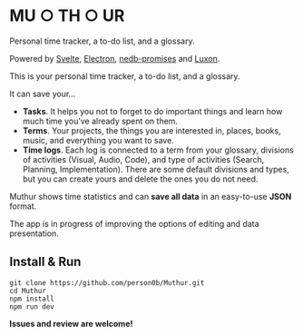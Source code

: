 # MU ○ TH ○ UR

Personal time tracker, a to-do list, and a glossary.

Powered by [Svelte](https://svelte.dev/), [Electron](https://electronjs.org/), [nedb-promises](https://github.com/bajankristof/nedb-promises) and [Luxon](https://moment.github.io/luxon/index.html).

This is your personal time tracker, a to-do list, and a glossary.

It can save your...

- **Tasks**. It helps you not to forget to do important things and learn how much time you’ve already spent on them.
- **Terms**. Your projects, the things you are interested in, places, books, music, and everything you want to save.
- **Time logs**. Each log is connected to a term from your glossary, divisions of activities (Visual, Audio, Code), and type of activities (Search, Planning, Implementation). There are some default divisions and types, but you can create yours and delete the ones you do not need.

Muthur shows time statistics and can **save all data** in an easy-to-use **JSON** format.

The app is in progress of improving the options of editing and data presentation.

## Install & Run

```
git clone https://github.com/person0b/Muthur.git
cd Muthur
npm install
npm run dev
```

**Issues and review are welcome!**
